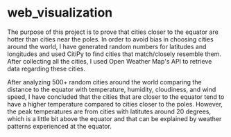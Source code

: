 # web_visualization

The purpose of this project is to prove that cities closer to the equator are hotter than cities near the poles. In order to avoid bias in choosing cities around the world, I have generated random numbers for latitudes and longitudes and used CitiPy to find cities that match/closely resemble them. After collecting all the cities, I used Open Weather Map's API to retrieve data regarding these cities. 

After analyzing 500+ random cities around the world comparing the distance to the equator with temperature, humidity, cloudiness, and wind speed, I have concluded that the cities that are closer to the equator tend to have a higher temperature compared to cities closer to the poles. However, the peak temperatures are from cities with latitutes around 20 degrees, which is a little bit above the equator and that can be explained by weather patterns experienced at the equator.
